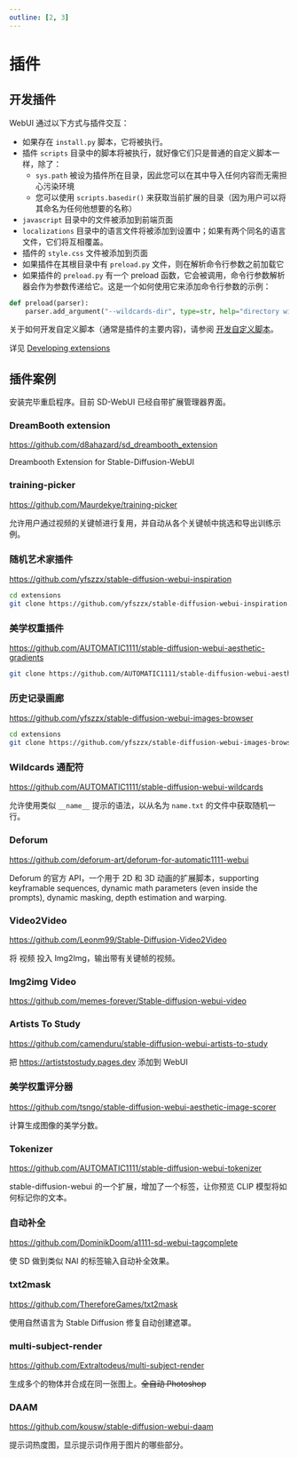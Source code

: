 ```yaml
---
outline: [2, 3]
---
```


# 插件

## 开发插件

WebUI 通过以下方式与插件交互：

-   如果存在 `install.py` 脚本，它将被执行。
-   插件 `scripts` 目录中的脚本将被执行，就好像它们只是普通的自定义脚本一样，除了：
    -   `sys.path` 被设为插件所在目录，因此您可以在其中导入任何内容而无需担心污染环境
    -   您可以使用 `scripts.basedir()` 来获取当前扩展的目录（因为用户可以将其命名为任何他想要的名称）
-   `javascript` 目录中的文件被添加到前端页面
-   `localizations` 目录中的语言文件将被添加到设置中；如果有两个同名的语言文件，它们将互相覆盖。
-   插件的 `style.css` 文件被添加到页面
-   如果插件在其根目录中有 `preload.py` 文件，则在解析命令行参数之前加载它
-   如果插件的 `preload.py` 有一个 preload 函数，它会被调用，命令行参数解析器会作为参数传递给它。这是一个如何使用它来添加命令行参数的示例：

```python
def preload(parser):
    parser.add_argument("--wildcards-dir", type=str, help="directory with wildcards", default=None)
```

关于如何开发自定义脚本（通常是插件的主要内容)，请参阅 [开发自定义脚本](./scripts.md#开发自定义脚本)。

详见 [Developing extensions](https://github.com/AUTOMATIC1111/stable-diffusion-webui/wiki/Developing-extensions)

## 插件案例

安装完毕重启程序。目前 SD-WebUI 已经自带扩展管理器界面。

### DreamBooth extension

https://github.com/d8ahazard/sd_dreambooth_extension

Dreambooth Extension for Stable-Diffusion-WebUI

### training-picker

https://github.com/Maurdekye/training-picker

允许用户通过视频的关键帧进行复用，并自动从各个关键帧中挑选和导出训练示例。

### 随机艺术家插件

https://github.com/yfszzx/stable-diffusion-webui-inspiration

```bash
cd extensions
git clone https://github.com/yfszzx/stable-diffusion-webui-inspiration.git extensions/stable-diffusion-webui-inspiration
```

### 美学权重插件

https://github.com/AUTOMATIC1111/stable-diffusion-webui-aesthetic-gradients

```bash
git clone https://github.com/AUTOMATIC1111/stable-diffusion-webui-aesthetic-gradients.git extensions/aesthetic-gradients
```

### 历史记录画廊

https://github.com/yfszzx/stable-diffusion-webui-images-browser

```bash
cd extensions
git clone https://github.com/yfszzx/stable-diffusion-webui-images-browser.git extensions/stable-diffusion-webui-images-browser
```

### Wildcards 通配符

https://github.com/AUTOMATIC1111/stable-diffusion-webui-wildcards

允许使用类似 `__name__` 提示的语法，以从名为 `name.txt` 的文件中获取随机一行。

### Deforum

https://github.com/deforum-art/deforum-for-automatic1111-webui

Deforum 的官方 API，一个用于 2D 和 3D 动画的扩展脚本，supporting keyframable sequences, dynamic math parameters (even inside the prompts), dynamic masking, depth estimation and warping.

### Video2Video

https://github.com/Leonm99/Stable-Diffusion-Video2Video

将 视频 投入 Img2Img，输出带有关键帧的视频。

### Img2img Video

https://github.com/memes-forever/Stable-diffusion-webui-video

### Artists To Study

https://github.com/camenduru/stable-diffusion-webui-artists-to-study

把 https://artiststostudy.pages.dev 添加到 WebUI

### 美学权重评分器

https://github.com/tsngo/stable-diffusion-webui-aesthetic-image-scorer

计算生成图像的美学分数。

### Tokenizer

https://github.com/AUTOMATIC1111/stable-diffusion-webui-tokenizer

stable-diffusion-webui 的一个扩展，增加了一个标签，让你预览 CLIP 模型将如何标记你的文本。

### 自动补全

https://github.com/DominikDoom/a1111-sd-webui-tagcomplete

使 SD 做到类似 NAI 的标签输入自动补全效果。

### txt2mask 

https://github.com/ThereforeGames/txt2mask

使用自然语言为 Stable Diffusion 修复自动创建遮罩。 

### multi-subject-render

https://github.com/Extraltodeus/multi-subject-render

生成多个的物体并合成在同一张图上。~~全自动 Photoshop~~

### DAAM 

https://github.com/kousw/stable-diffusion-webui-daam

提示词热度图，显示提示词作用于图片的哪些部分。
